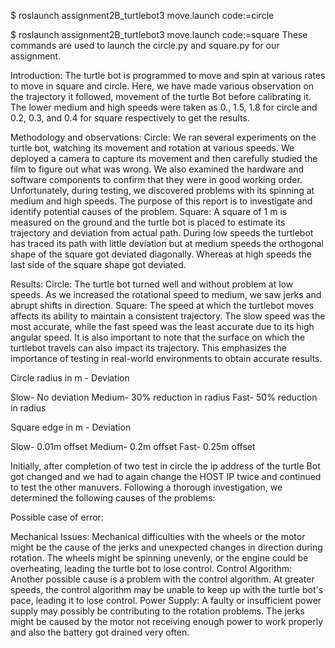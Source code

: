 $ roslaunch assignment2B_turtlebot3 move.launch code:=circle 

$ roslaunch assignment2B_turtlebot3 move.launch code:=square
These commands are used to launch the circle.py and square.py for our assignment.

Introduction:
The turtle bot is programmed to move and spin at various rates to move in square and circle. Here, we have made various observation on the trajectory it followed, movement of the turtle Bot before calibrating it. 
The lower medium and high speeds were taken as 0., 1.5, 1.8 for circle and  0.2, 0.3, and 0.4 for square respectively to get the results.


Methodology and observations: 
Circle:
We ran several experiments on the turtle bot, watching its movement and rotation at various speeds. We deployed a camera to capture its movement and then carefully studied the film to figure out what was wrong. We also examined the hardware and software components to confirm that they were in good working order. Unfortunately, during testing, we discovered problems with its spinning at medium and high speeds. The purpose of this report is to investigate and identify potential causes of the problem.
Square:
A square of 1 m is measured on the ground and the turtle bot is placed to estimate its trajectory and deviation from actual path. During low speeds the turtlebot has traced its path with little deviation but at medium speeds the orthogonal shape of the square got deviated diagonally. Whereas at high speeds the last side of the square shape got deviated.


Results:
Circle:
The turtle bot turned well and without problem at low speeds. As we increased the rotational speed to medium, we saw jerks and abrupt shifts in direction.
Square:
The speed at which the turtlebot moves affects its ability to maintain a consistent trajectory. The slow speed was the most accurate, while the fast speed was the least accurate due to its high angular speed. It is also important to note that the surface on which the turtlebot travels can also impact its trajectory.  This emphasizes the importance of testing in real-world environments to obtain accurate results.


Circle radius in m - Deviation 

Slow- No deviation
Medium- 30% reduction in radius
Fast- 50% reduction in radius

Square edge in m - Deviation 

Slow- 0.01m offset
Medium- 0.2m offset
Fast- 0.25m offset


Initially, after completion of two test in circle the ip address of the turtle Bot got changed and we had to again change the HOST IP twice and continued to test the other manuvers.
Following a thorough investigation, we determined the following causes of the problems:

Possible case of error:

Mechanical Issues: Mechanical difficulties with the wheels or the motor might be the cause of the jerks and unexpected changes in direction during rotation. The wheels might be spinning unevenly, or the engine could be overheating, leading the turtle bot to lose control.
Control Algorithm: Another possible cause is a problem with the control algorithm. At greater speeds, the control algorithm may be unable to keep up with the turtle bot's pace, leading it to lose control.
Power Supply: A faulty or insufficient power supply may possibly be contributing to the rotation problems. The jerks might be caused by the motor not receiving enough power to work properly and also the battery got drained very often.
